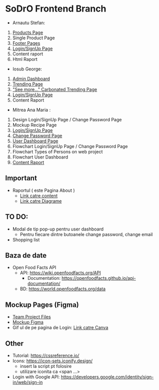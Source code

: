 # SoDrO Frontend Branch

* Arnautu Stefan:
1) [Products Page](https://github.com/AnaMitrea/SoDrO/blob/frontend/Frontend/pages/products.html)
2) Single Product Page
3) [Footer Pages](https://github.com/AnaMitrea/SoDrO/tree/frontend/footer-pages)
4) [Login/SignUp Page](https://github.com/AnaMitrea/SoDrO/blob/frontend/Frontend/pages/login.html)
5) Content raport
6) Html Raport

* Iosub George:
1) [Admin Dashboard](https://github.com/AnaMitrea/SoDrO/blob/frontend/Frontend/pages/admin.html)
2) [Trending Page](https://github.com/AnaMitrea/SoDrO/blob/frontend/Frontend/pages/trending.html)
3) ["See more..." Carbonated Trending Page](https://github.com/AnaMitrea/SoDrO/blob/frontend/Frontend/pages/seeMore-Carbonated.html)
4) [Login/SignUp Page](https://github.com/AnaMitrea/SoDrO/blob/frontend/Frontend/pages/login.html)
5) Content Raport

* Mitrea Ana Maria :
1) Design Login/SignUp Page / Change Password Page
2) Mockup Recipe Page
3) [Login/SignUp Page](https://github.com/AnaMitrea/SoDrO/blob/frontend/Frontend/pages/login.html)
4) [Change Password Page](https://github.com/AnaMitrea/SoDrO/blob/frontend/Frontend/pages/change-psswd.html)
5) [User Dashboard Page](https://github.com/AnaMitrea/SoDrO/blob/frontend/Frontend/pages/dashboard.html)
6) Flowchart Login/SignUp Page / Change Password Page
7) Flowchart Types of Persons on web project
8) Flowchart User Dashboard
9) [Content Raport](https://docs.google.com/document/d/1EpaB2dD9dGkpIuNEiEwlLKstR_VZaf8X6zi2vS0TJ8w/edit?usp=sharing) 

Important
-
- Raportul ( este Pagina About )
  - [Link catre content](https://docs.google.com/document/d/1EpaB2dD9dGkpIuNEiEwlLKstR_VZaf8X6zi2vS0TJ8w/edit?usp=sharing) 
  - [Link catre Diagrame](https://app.diagrams.net/#G1NGb63_7A5tcBbludx_GAKAUkzINydGFb) 

TO DO:
- 
- Modal de tip pop-up pentru user dashboard
  - Pentru fiecare dintre butoanele change password, change email
- Shopping list


Baza de date
-
- Open Food Facts API
  - API: https://wiki.openfoodfacts.org/API 
    - Documentation: https://openfoodfacts.github.io/api-documentation/ 
  - BD: https://world.openfoodfacts.org/data

Mockup Pages (Figma)
-
- [Team Project Files](https://www.figma.com/files/project/52608614/SoDro---Team-Project?fuid=1089204224887292505)
- [Mockup Figma](https://www.figma.com/file/qEBOpYWrTUl1x5rrWwL7kO/Frontend-MockUps?node-id=260%3A2) 
- Gif ul de pe pagina de Login: [Link catre Canva](https://www.canva.com/design/DAE9xmvDLaQ/KA_Z85hGtcc97XENn50lXQ/view?utm_content=DAE9xmvDLaQ&utm_campaign=designshare&utm_medium=link2&utm_source=sharebutton)

Other
-
- Tutorial: https://cssreference.io/
- Icons: https://icon-sets.iconify.design/
  - insert la script pt folosire
  - utilizare iconita ca <span ...></span>
- Login with Google API: https://developers.google.com/identity/sign-in/web/sign-in
